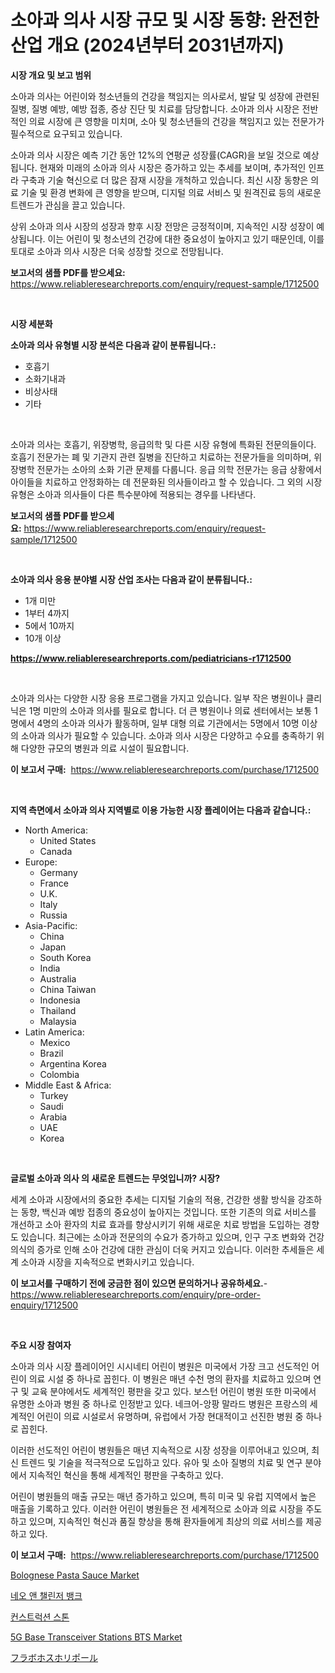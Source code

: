 <p><h1>소아과 의사 시장 규모 및 시장 동향: 완전한 산업 개요 (2024년부터 2031년까지)</h1></p><p><strong>시장 개요 및 보고 범위</strong></p>
<p><p>소아과 의사는 어린이와 청소년들의 건강을 책임지는 의사로서, 발달 및 성장에 관련된 질병, 질병 예방, 예방 접종, 증상 진단 및 치료를 담당합니다. 소아과 의사 시장은 전반적인 의료 시장에 큰 영향을 미치며, 소아 및 청소년들의 건강을 책임지고 있는 전문가가 필수적으로 요구되고 있습니다.</p><p>소아과 의사 시장은 예측 기간 동안 12%의 연평균 성장률(CAGR)을 보일 것으로 예상됩니다. 현재와 미래의 소아과 의사 시장은 증가하고 있는 추세를 보이며, 추가적인 인프라 구축과 기술 혁신으로 더 많은 잠재 시장을 개척하고 있습니다. 최신 시장 동향은 의료 기술 및 환경 변화에 큰 영향을 받으며, 디지털 의료 서비스 및 원격진료 등의 새로운 트렌드가 관심을 끌고 있습니다.</p><p>상위 소아과 의사 시장의 성장과 향후 시장 전망은 긍정적이며, 지속적인 시장 성장이 예상됩니다. 이는 어린이 및 청소년의 건강에 대한 중요성이 높아지고 있기 때문인데, 이를 토대로 소아과 의사 시장은 더욱 성장할 것으로 전망됩니다.</p></p>
<p><strong>보고서의 샘플 PDF를 받으세요:</strong> <a href="https://www.reliableresearchreports.com/enquiry/request-sample/1712500">https://www.reliableresearchreports.com/enquiry/request-sample/1712500</a></p>
<p>&nbsp;</p>
<p><strong>시장 세분화</strong></p>
<p><strong>소아과 의사 유형별 시장 분석은 다음과 같이 분류됩니다.:</strong></p>
<p><ul><li>호흡기</li><li>소화기내과</li><li>비상사태</li><li>기타</li></ul></p>
<p>&nbsp;</p>
<p><p>소아과 의사는 호흡기, 위장병학, 응급의학 및 다른 시장 유형에 특화된 전문의들이다. 호흡기 전문가는 폐 및 기관지 관련 질병을 진단하고 치료하는 전문가들을 의미하며, 위장병학 전문가는 소아의 소화 기관 문제를 다룹니다. 응급 의학 전문가는 응급 상황에서 아이들을 치료하고 안정화하는 데 전문화된 의사들이라고 할 수 있습니다. 그 외의 시장 유형은 소아과 의사들이 다른 특수분야에 적용되는 경우를 나타낸다.</p></p>
<p><strong>보고서의 샘플 PDF를 받으세요:</strong>&nbsp;<a href="https://www.reliableresearchreports.com/enquiry/request-sample/1712500">https://www.reliableresearchreports.com/enquiry/request-sample/1712500</a></p>
<p>&nbsp;</p>
<p><strong> 소아과 의사 응용 분야별 시장 산업 조사는 다음과 같이 분류됩니다.:</strong></p>
<p><ul><li>1개 미만</li><li>1부터 4까지</li><li>5에서 10까지</li><li>10개 이상</li></ul></p>
<p><strong><a href="https://www.reliableresearchreports.com/pediatricians-r1712500">https://www.reliableresearchreports.com/pediatricians-r1712500</a></strong></p>
<p>&nbsp;</p>
<p><p>소아과 의사는 다양한 시장 응용 프로그램을 가지고 있습니다. 일부 작은 병원이나 클리닉은 1명 미만의 소아과 의사를 필요로 합니다. 더 큰 병원이나 의료 센터에서는 보통 1명에서 4명의 소아과 의사가 활동하며, 일부 대형 의료 기관에서는 5명에서 10명 이상의 소아과 의사가 필요할 수 있습니다. 소아과 의사 시장은 다양하고 수요를 충족하기 위해 다양한 규모의 병원과 의료 시설이 필요합니다.</p></p>
<p><strong>이 보고서 구매:</strong>&nbsp; <a href="https://www.reliableresearchreports.com/purchase/1712500">https://www.reliableresearchreports.com/purchase/1712500</a></p>
<p>&nbsp;</p>
<p><strong>지역 측면에서 소아과 의사 지역별로 이용 가능한 시장 플레이어는 다음과 같습니다.:</strong></p>
<p><ul>
    <li>
        North America:
        <ul>
            <li>United States</li>
            <li>Canada</li>
        </ul>
    </li>
    <li>
        Europe:
        <ul>
            <li>Germany</li>
            <li>France</li>
            <li>U.K.</li>
            <li>Italy</li>
            <li>Russia</li>
        </ul>
    </li>
    <li>
        Asia-Pacific:
        <ul>
            <li>China</li>
            <li>Japan</li>
            <li>South Korea</li>
            <li>India</li>
            <li>Australia</li>
            <li>China Taiwan</li>
            <li>Indonesia</li>
            <li>Thailand</li>
            <li>Malaysia</li>
        </ul>
    </li>
    <li>
        Latin America:
        <ul>
            <li>Mexico</li>
            <li>Brazil</li>
            <li>Argentina Korea</li>
            <li>Colombia</li>
        </ul>
    </li>
    <li>
        Middle East & Africa:
        <ul>
            <li>Turkey</li>
            <li>Saudi</li>
            <li>Arabia</li>
            <li>UAE</li>
            <li>Korea</li>
        </ul>
    </li>
    </ul></p>
<p>&nbsp;</p>
<p><strong>글로벌 소아과 의사 의 새로운 트렌드는 무엇입니까? 시장?</strong></p>
<p><p>세계 소아과 시장에서의 중요한 추세는 디지털 기술의 적용, 건강한 생활 방식을 강조하는 동향, 백신과 예방 접종의 중요성이 높아지는 것입니다. 또한 기존의 의료 서비스를 개선하고 소아 환자의 치료 효과를 향상시키기 위해 새로운 치료 방법을 도입하는 경향도 있습니다. 최근에는 소아과 전문의의 수요가 증가하고 있으며, 인구 구조 변화와 건강 의식의 증가로 인해 소아 건강에 대한 관심이 더욱 커지고 있습니다. 이러한 추세들은 세계 소아과 시장을 지속적으로 변화시키고 있습니다.</p></p>
<p><strong>이 보고서를 구매하기 전에 궁금한 점이 있으면 문의하거나 공유하세요.</strong>- <a href="https://www.reliableresearchreports.com/enquiry/pre-order-enquiry/1712500">https://www.reliableresearchreports.com/enquiry/pre-order-enquiry/1712500</a></p>
<p>&nbsp;</p>
<p><strong>주요 시장 참여자</strong></p>
<p><p>소아과 의사 시장 플레이어인 시시네티 어린이 병원은 미국에서 가장 크고 선도적인 어린이 의료 시설 중 하나로 꼽힌다. 이 병원은 매년 수천 명의 환자를 치료하고 있으며 연구 및 교육 분야에서도 세계적인 평판을 갖고 있다. 보스턴 어린이 병원 또한 미국에서 유명한 소아과 병원 중 하나로 인정받고 있다. 네크어-앙팡 말라드 병원은 프랑스의 세계적인 어린이 의료 시설로서 유명하며, 유럽에서 가장 현대적이고 선진한 병원 중 하나로 꼽힌다.</p><p>이러한 선도적인 어린이 병원들은 매년 지속적으로 시장 성장을 이루어내고 있으며, 최신 트렌드 및 기술을 적극적으로 도입하고 있다. 유아 및 소아 질병의 치료 및 연구 분야에서 지속적인 혁신을 통해 세계적인 평판을 구축하고 있다.</p><p>어린이 병원들의 매출 규모는 매년 증가하고 있으며, 특히 미국 및 유럽 지역에서 높은 매출을 기록하고 있다. 이러한 어린이 병원들은 전 세계적으로 소아과 의료 시장을 주도하고 있으며, 지속적인 혁신과 품질 향상을 통해 환자들에게 최상의 의료 서비스를 제공하고 있다.</p></p>
<p><strong>이 보고서 구매:</strong>&nbsp;&nbsp;<a href="https://www.reliableresearchreports.com/purchase/1712500">https://www.reliableresearchreports.com/purchase/1712500</a></p>
<p><p><a href="https://github.com/CliffMedina6/Market-Research-Report-List-4/blob/main/bolognese-pasta-sauce-market.md">Bolognese Pasta Sauce Market</a></p><p><a href="https://github.com/plelbej847484502/Market-Research-Report-List-1/blob/main/615797517299.md">네오 앤 챌린저 뱅크</a></p><p><a href="https://github.com/vseigx30c9a1j/Market-Research-Report-List-1/blob/main/980012117300.md">컨스트럭션 스톤</a></p><p><a href="https://issuu.com/reportprime-2/docs/5g-base-transceiver-stations-bts-market-size-2030.">5G Base Transceiver Stations BTS Market</a></p><p><a href="https://github.com/EthanMorar2011/Market-Research-Report-List-1/blob/main/978817818613.md">フラボホスホリポール</a></p></p>